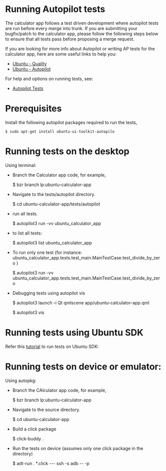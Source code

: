 Running Autopilot tests
=======================

The calculator app follows a test driven development where autopilot tests are run before every merge into trunk. If you are submitting your bugfix/patch to the calculator app, please follow the following steps below to ensure that all tests pass before proposing a merge request.

If you are looking for more info about Autopilot or writing AP tests for the calculator app, here are some useful links to help you:

- [Ubuntu - Quality](http://developer.ubuntu.com/start/quality)
- [Ubuntu - Autopilot](https://developer.ubuntu.com/api/autopilot/python/1.5.0/)

For help and options on running tests, see:

- [Autopilot Tests](https://developer.ubuntu.com/en/start/platform/guides/running-autopilot-tests/)

Prerequisites
=============

Install the following autopilot packages required to run the tests,

    $ sudo apt-get install ubuntu-ui-toolkit-autopilo

Running tests on the desktop
============================

Using terminal:

*  Branch the Calculator app code, for example,

    $ bzr branch lp:ubuntu-calculator-app
    
*  Navigate to the tests/autopilot directory.

    $ cd ubuntu-calculator-app/tests/autopilot

*  run all tests.

    $ autopilot3 run -vv ubuntu_calculator_app

* to list all tests:

    $ autopilot3 list ubuntu_calculator_app

 * To run only one test (for instance: ubuntu_calculator_app.tests.test_main.MainTestCase.test_divide_by_zero
)

    $ autopilot3 run -vv ubuntu_calculator_app.tests.test_main.MainTestCase.test_divide_by_zero

* Debugging tests using autopilot vis

    $ autopilot3 launch -i Qt qmlscene app/ubuntu-calculator-app.qml

    $ autopilot3 vis

Running tests using Ubuntu SDK
==============================

Refer this [tutorial](https://developer.ubuntu.com/en/start/platform/guides/running-autopilot-tests/) to run tests on Ubuntu SDK: 

Running tests on device or emulator:
====================================

Using autopkg:

*  Branch the CAlculator app code, for example,

    $ bzr branch lp:ubuntu-calculator-app

*  Navigate to the source directory.

    $ cd ubuntu-calculator-app

*  Build a click package
    
    $ click-buddy .

*  Run the tests on device (assumes only one click package in the directory)

    $ adt-run . *.click --- ssh -s adb -- -p <PASSWORD>

